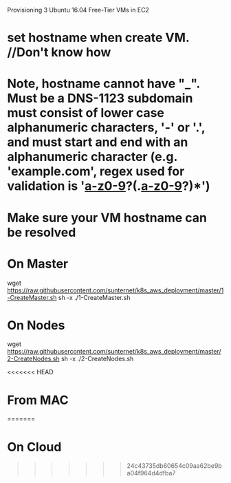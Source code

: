 
Provisioning 3 Ubuntu 16.04 Free-Tier VMs in EC2
# set hostname when create VM. //Don't know how
# Note, hostname cannot have "_". Must be a DNS-1123 subdomain must consist of lower case alphanumeric characters, '-' or '.', and must start and end with an alphanumeric character (e.g. 'example.com', regex used for validation is '[a-z0-9]([-a-z0-9]*[a-z0-9])?(\.[a-z0-9]([-a-z0-9]*[a-z0-9])?)*')
# Make sure your VM hostname can be resolved

# On Master
wget https://raw.githubusercontent.com/sunternet/k8s_aws_deployment/master/1-CreateMaster.sh
sh -x ./1-CreateMaster.sh

# On Nodes
wget https://raw.githubusercontent.com/sunternet/k8s_aws_deployment/master/2-CreateNodes.sh
sh -x ./2-CreateNodes.sh

<<<<<<< HEAD
# From MAC
=======
# On Cloud
>>>>>>> 24c43735db60654c09aa62be9ba04f964d4dfba7
